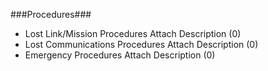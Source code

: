 ###Procedures###

* Lost Link/Mission Procedures	     Attach Description (0)
* Lost Communications Procedures	     Attach Description (0)
* Emergency Procedures	     Attach Description (0)